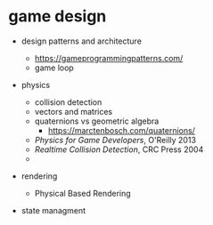 # game design

- design patterns and architecture
  - https://gameprogrammingpatterns.com/
  - game loop

- physics
  - collision detection
  - vectors and matrices
  - quaternions vs geometric algebra
    - https://marctenbosch.com/quaternions/
  - *Physics for Game Developers*, O'Reilly 2013
  - *Realtime Collision Detection*, CRC Press 2004
   -   
- rendering
  - Physical Based Rendering
- state managment
